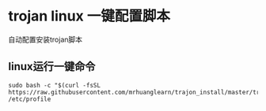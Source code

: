 # trojan linux 一键配置脚本
自动配置安装trojan脚本

## linux运行一键命令
```shell    
sudo bash -c "$(curl -fsSL https://raw.githubusercontent.com/mrhuanglearn/trajon_install/master/trojan_install.sh)"&&source /etc/profile
```